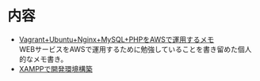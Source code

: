 # 内容

* [Vagrant+Ubuntu+Nginx+MySQL+PHPをAWSで運用するメモ](vagrant-nginx/README.md)  
  WEBサービスをAWSで運用するために勉強していることを書き留めた個人的なメモ書き。
* [XAMPPで開発環境構築](xampp-apache/README.md)
